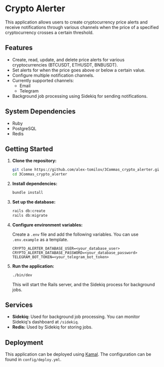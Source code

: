 # Crypto Alerter

This application allows users to create cryptocurrency price alerts and receive notifications through various channels when the price of a specified cryptocurrency crosses a certain threshold.

## Features

*   Create, read, update, and delete price alerts for various cryptocurrencies (BTCUSDT, ETHUSDT, BNBUSDT).
*   Set alerts for when the price goes above or below a certain value.
*   Configure multiple notification channels.
*   Currently supported channels:
    *   Email
    *   Telegram
*   Background job processing using Sidekiq for sending notifications.

## System Dependencies

*   Ruby
*   PostgreSQL
*   Redis

## Getting Started

1.  **Clone the repository:**

    ```bash
    git clone https://github.com/alex-tomilov/3Commas_crypto_alerter.git
    cd 3Commas_crypto_alerter
    ```

2.  **Install dependencies:**

    ```bash
    bundle install
    ```

3.  **Set up the database:**

    ```bash
    rails db:create
    rails db:migrate
    ```

4.  **Configure environment variables:**

    Create a `.env` file and add the following variables. You can use `.env.example` as a template.

    ```
    CRYPTO_ALERTER_DATABASE_USER=<your_database_user>
    CRYPTO_ALERTER_DATABASE_PASSWORD=<your_database_password>
    TELEGRAM_BOT_TOKEN=<your_telegram_bot_token>
    ```

5.  **Run the application:**

    ```bash
    ./bin/dev
    ```

    This will start the Rails server, and the Sidekiq process for background jobs.

## Services

*   **Sidekiq:** Used for background job processing. You can monitor Sidekiq's dashboard at `/sidekiq`.
*   **Redis:** Used by Sidekiq for storing jobs.

## Deployment

This application can be deployed using [Kamal](https://kamal-deploy.org/). The configuration can be found in `config/deploy.yml`.

